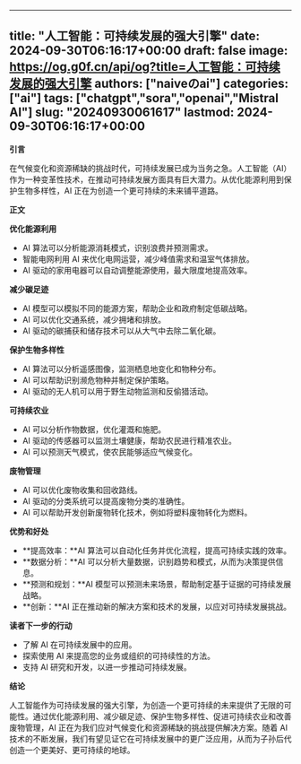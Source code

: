 
---
title: "人工智能：可持续发展的强大引擎"
date: 2024-09-30T06:16:17+00:00
draft: false
image: https://og.g0f.cn/api/og?title=人工智能：可持续发展的强大引擎
authors: ["naiveのai"]
categories: ["ai"]
tags: ["chatgpt","sora","openai","Mistral AI"]
slug: "20240930061617"
lastmod: 2024-09-30T06:16:17+00:00
---
**引言**

在气候变化和资源稀缺的挑战时代，可持续发展已成为当务之急。人工智能（AI）作为一种变革性技术，在推动可持续发展方面具有巨大潜力。从优化能源利用到保护生物多样性，AI 正在为创造一个更可持续的未来铺平道路。

**正文**

**优化能源利用**

* AI 算法可以分析能源消耗模式，识别浪费并预测需求。
* 智能电网利用 AI 来优化电网运营，减少峰值需求和温室气体排放。
* AI 驱动的家用电器可以自动调整能源使用，最大限度地提高效率。

**减少碳足迹**

* AI 模型可以模拟不同的能源方案，帮助企业和政府制定低碳战略。
* AI 可以优化交通系统，减少拥堵和排放。
* AI 驱动的碳捕获和储存技术可以从大气中去除二氧化碳。

**保护生物多样性**

* AI 算法可以分析遥感图像，监测栖息地变化和物种分布。
* AI 可以帮助识别濒危物种并制定保护策略。
* AI 驱动的无人机可以用于野生动物监测和反偷猎活动。

**可持续农业**

* AI 可以分析作物数据，优化灌溉和施肥。
* AI 驱动的传感器可以监测土壤健康，帮助农民进行精准农业。
* AI 可以预测天气模式，使农民能够适应气候变化。

**废物管理**

* AI 可以优化废物收集和回收路线。
* AI 驱动的分类系统可以提高废物分类的准确性。
* AI 可以帮助开发创新废物转化技术，例如将塑料废物转化为燃料。

**优势和好处**

* **提高效率：**AI 算法可以自动化任务并优化流程，提高可持续实践的效率。
* **数据分析：**AI 可以分析大量数据，识别趋势和模式，从而为决策提供信息。
* **预测和规划：**AI 模型可以预测未来场景，帮助制定基于证据的可持续发展战略。
* **创新：**AI 正在推动新的解决方案和技术的发展，以应对可持续发展挑战。

**读者下一步的行动**

* 了解 AI 在可持续发展中的应用。
* 探索使用 AI 来提高您的业务或组织的可持续性的方法。
* 支持 AI 研究和开发，以进一步推动可持续发展。

**结论**

人工智能作为可持续发展的强大引擎，为创造一个更可持续的未来提供了无限的可能性。通过优化能源利用、减少碳足迹、保护生物多样性、促进可持续农业和改善废物管理，AI 正在为我们应对气候变化和资源稀缺的挑战提供解决方案。随着 AI 技术的不断发展，我们有望见证它在可持续发展中的更广泛应用，从而为子孙后代创造一个更美好、更可持续的地球。